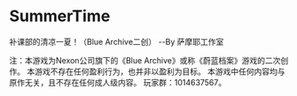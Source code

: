 # SummerTime

补课部的清凉一夏！（Blue Archive二创）   --By 萨摩耶工作室

注：本游戏为Nexon公司旗下的《Blue Archive》或称《蔚蓝档案》游戏的二次创作。
本游戏不存在任何盈利行为，也并非以盈利为目标。
本游戏中任何内容均与原作无关，且不存在任何成人级内容。
玩家群：1014637567。
